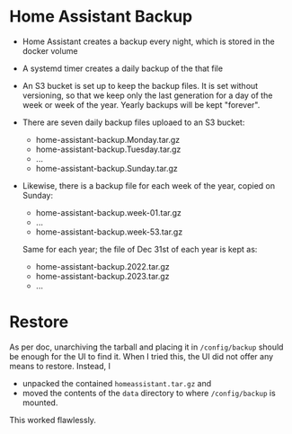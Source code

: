 # Home Assistant Backup

* Home Assistant creates a backup every night, which is stored in the docker volume
* A systemd timer creates a daily backup of the that file
* An S3 bucket is set up to keep the backup files. It is set without versioning, so that we keep only the last generation for a day of the week or week of the year. Yearly backups will be kept "forever".
* There are seven daily backup files uploaed to an S3 bucket:
  - home-assistant-backup.Monday.tar.gz
  - home-assistant-backup.Tuesday.tar.gz
  - ...
  - home-assistant-backup.Sunday.tar.gz
* Likewise, there is a backup file for each week of the year, copied on Sunday:
  - home-assistant-backup.week-01.tar.gz
  - ...
  - home-assistant-backup.week-53.tar.gz

  Same for each year; the file of Dec 31st of each year is kept as:
  - home-assistant-backup.2022.tar.gz
  - home-assistant-backup.2023.tar.gz
  - ...

# Restore

As per doc, unarchiving the tarball and placing it in `/config/backup` should be enough for the UI to find it. When I tried this, the UI did not offer any means to restore. Instead, I

* unpacked the contained `homeassistant.tar.gz` and
* moved the contents of the `data` directory to where `/config/backup` is mounted.

This worked flawlessly.
